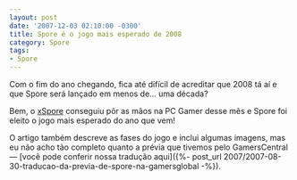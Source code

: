 ```yaml
---
layout: post
date: '2007-12-03 02:10:00 -0300'
title: Spore é o jogo mais esperado de 2008
category: Spore
tags:
- Spore
---
```

Com o fim do ano chegando, fica até difícil de acreditar que 2008 tá aí e que
Spore será lançado em menos de… uma década?

Bem, o [xSpore](http://www.xspore.com/news/309_spore_pcgamer.html) conseguiu pôr
as mãos na PC Gamer desse mês e Spore foi eleito o jogo mais esperado do ano que
vem!

O artigo também descreve as fases do jogo e inclui algumas imagens, mas eu não
acho tão completo quanto a prévia que tivemos pelo GamersCentral — [você pode
conferir nossa tradução aqui]({%- post_url 2007/2007-08-30-traducao-da-previa-de-spore-na-gamersglobal -%}).
